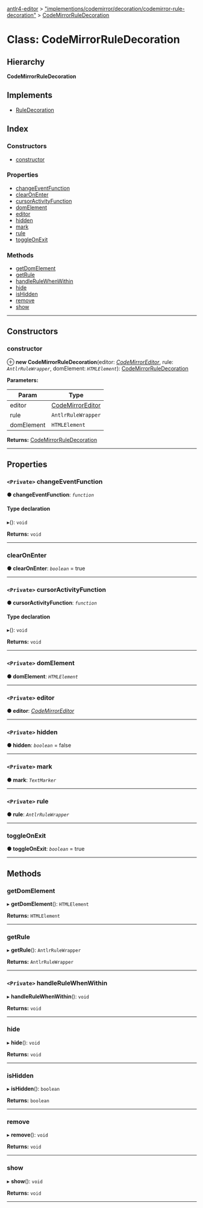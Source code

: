 [antlr4-editor](../README.md) > ["implementions/codemirror/decoration/codemirror-rule-decoration"](../modules/_implementions_codemirror_decoration_codemirror_rule_decoration_.md) > [CodeMirrorRuleDecoration](../classes/_implementions_codemirror_decoration_codemirror_rule_decoration_.codemirrorruledecoration.md)

# Class: CodeMirrorRuleDecoration

## Hierarchy

**CodeMirrorRuleDecoration**

## Implements

* [RuleDecoration](../interfaces/_decoration_rule_decoration_.ruledecoration.md)

## Index

### Constructors

* [constructor](_implementions_codemirror_decoration_codemirror_rule_decoration_.codemirrorruledecoration.md#constructor)

### Properties

* [changeEventFunction](_implementions_codemirror_decoration_codemirror_rule_decoration_.codemirrorruledecoration.md#changeeventfunction)
* [clearOnEnter](_implementions_codemirror_decoration_codemirror_rule_decoration_.codemirrorruledecoration.md#clearonenter)
* [cursorActivityFunction](_implementions_codemirror_decoration_codemirror_rule_decoration_.codemirrorruledecoration.md#cursoractivityfunction)
* [domElement](_implementions_codemirror_decoration_codemirror_rule_decoration_.codemirrorruledecoration.md#domelement)
* [editor](_implementions_codemirror_decoration_codemirror_rule_decoration_.codemirrorruledecoration.md#editor)
* [hidden](_implementions_codemirror_decoration_codemirror_rule_decoration_.codemirrorruledecoration.md#hidden)
* [mark](_implementions_codemirror_decoration_codemirror_rule_decoration_.codemirrorruledecoration.md#mark)
* [rule](_implementions_codemirror_decoration_codemirror_rule_decoration_.codemirrorruledecoration.md#rule)
* [toggleOnExit](_implementions_codemirror_decoration_codemirror_rule_decoration_.codemirrorruledecoration.md#toggleonexit)

### Methods

* [getDomElement](_implementions_codemirror_decoration_codemirror_rule_decoration_.codemirrorruledecoration.md#getdomelement)
* [getRule](_implementions_codemirror_decoration_codemirror_rule_decoration_.codemirrorruledecoration.md#getrule)
* [handleRuleWhenWithin](_implementions_codemirror_decoration_codemirror_rule_decoration_.codemirrorruledecoration.md#handlerulewhenwithin)
* [hide](_implementions_codemirror_decoration_codemirror_rule_decoration_.codemirrorruledecoration.md#hide)
* [isHidden](_implementions_codemirror_decoration_codemirror_rule_decoration_.codemirrorruledecoration.md#ishidden)
* [remove](_implementions_codemirror_decoration_codemirror_rule_decoration_.codemirrorruledecoration.md#remove)
* [show](_implementions_codemirror_decoration_codemirror_rule_decoration_.codemirrorruledecoration.md#show)

---

## Constructors

<a id="constructor"></a>

###  constructor

⊕ **new CodeMirrorRuleDecoration**(editor: *[CodeMirrorEditor](_implementions_codemirror_codemirror_editor_.codemirroreditor.md)*, rule: *`AntlrRuleWrapper`*, domElement: *`HTMLElement`*): [CodeMirrorRuleDecoration](_implementions_codemirror_decoration_codemirror_rule_decoration_.codemirrorruledecoration.md)

**Parameters:**

| Param | Type |
| ------ | ------ |
| editor | [CodeMirrorEditor](_implementions_codemirror_codemirror_editor_.codemirroreditor.md) |
| rule | `AntlrRuleWrapper` |
| domElement | `HTMLElement` |

**Returns:** [CodeMirrorRuleDecoration](_implementions_codemirror_decoration_codemirror_rule_decoration_.codemirrorruledecoration.md)

___

## Properties

<a id="changeeventfunction"></a>

### `<Private>` changeEventFunction

**● changeEventFunction**: *`function`*

#### Type declaration
▸(): `void`

**Returns:** `void`

___
<a id="clearonenter"></a>

###  clearOnEnter

**● clearOnEnter**: *`boolean`* = true

___
<a id="cursoractivityfunction"></a>

### `<Private>` cursorActivityFunction

**● cursorActivityFunction**: *`function`*

#### Type declaration
▸(): `void`

**Returns:** `void`

___
<a id="domelement"></a>

### `<Private>` domElement

**● domElement**: *`HTMLElement`*

___
<a id="editor"></a>

### `<Private>` editor

**● editor**: *[CodeMirrorEditor](_implementions_codemirror_codemirror_editor_.codemirroreditor.md)*

___
<a id="hidden"></a>

### `<Private>` hidden

**● hidden**: *`boolean`* = false

___
<a id="mark"></a>

### `<Private>` mark

**● mark**: *`TextMarker`*

___
<a id="rule"></a>

### `<Private>` rule

**● rule**: *`AntlrRuleWrapper`*

___
<a id="toggleonexit"></a>

###  toggleOnExit

**● toggleOnExit**: *`boolean`* = true

___

## Methods

<a id="getdomelement"></a>

###  getDomElement

▸ **getDomElement**(): `HTMLElement`

**Returns:** `HTMLElement`

___
<a id="getrule"></a>

###  getRule

▸ **getRule**(): `AntlrRuleWrapper`

**Returns:** `AntlrRuleWrapper`

___
<a id="handlerulewhenwithin"></a>

### `<Private>` handleRuleWhenWithin

▸ **handleRuleWhenWithin**(): `void`

**Returns:** `void`

___
<a id="hide"></a>

###  hide

▸ **hide**(): `void`

**Returns:** `void`

___
<a id="ishidden"></a>

###  isHidden

▸ **isHidden**(): `boolean`

**Returns:** `boolean`

___
<a id="remove"></a>

###  remove

▸ **remove**(): `void`

**Returns:** `void`

___
<a id="show"></a>

###  show

▸ **show**(): `void`

**Returns:** `void`

___

